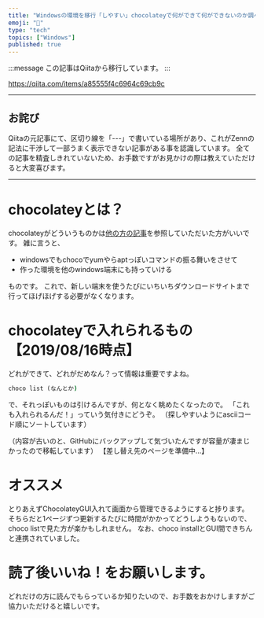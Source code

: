 ```yaml
---
title: "Windowsの環境を移行「しやすい」chocolateyで何ができて何ができないのか調べてみた"
emoji: "📝"
type: "tech"
topics: ["Windows"]
published: true
---
```


:::message
この記事はQiitaから移行しています。
:::

https://qiita.com/items/a85555f4c6964c69cb9c

-----

## お詫び
Qiitaの元記事にて、区切り線を「---」で書いている場所があり、これがZennの記法に干渉して一部うまく表示できない記事がある事を認識しています。
全ての記事を精査しきれていないため、お手数ですがお見かけの際は教えていただけると大変喜びます。

-----

# chocolateyとは？

chocolateyがどういうものかは[他の方の記事](https://qiita.com/kangetsu121/items/b6352b547cd32e71bc65)を参照していただいた方がいいです。
雑に言うと、

* windowsでもchocoでyumやらaptっぽいコマンドの振る舞いをさせて
* 作った環境を他のwindows端末にも持っていける

ものです。
これで、新しい端末を使うたびにいちいちダウンロードサイトまで行ってほげほげする必要がなくなります。

# chocolateyで入れられるもの 【2019/08/16時点】
どれができて、どれがだめなん？って情報は重要ですよね。

``` cmd
choco list (なんとか)
```

で、それっぽいものは引けるんですが、何となく眺めたくなったので。
「これも入れられるんだ！」っていう気付きにどうぞ。
（探しやすいようにasciiコード順にソートしています）

（内容が古いのと、GitHubにバックアップして気づいたんですが容量が凄まじかったので移転しています）
【差し替え先のページを準備中…】

# オススメ
とりあえずChocolateyGUI入れて画面から管理できるようにすると捗ります。
そちらだと1ページずつ更新するたびに時間がかかってどうしようもないので、choco listで見た方が楽かもしれません。
なお、choco installとGUI間できちんと連携されていました。

# 読了後いいね！をお願いします。
どれだけの方に読んでもらっているか知りたいので、お手数をおかけしますがご協力いただけると嬉しいです。

